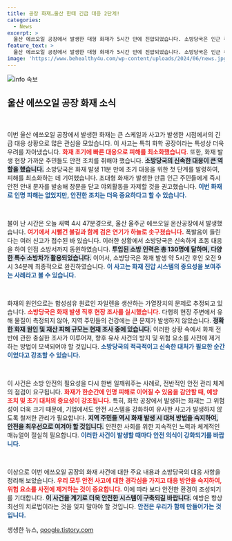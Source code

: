 ```yaml
---
title: 공장 화재…울산 한때 긴급 대응 2단계!
categories:
  - News
excerpt: >
  울산 에쓰오일 공장에서 발생한 대형 화재가 5시간 만에 진압되었습니다. 소방당국은 인근 주민들에게 안전 안내문을 발송하고, 인명 피해는 없다고 전했습니다. 불길의 원인은 합성섬유 원료인 자일렌 가열장치에서 발생한 것으로 추정됩니다.
feature_text: >
  울산 에쓰오일 공장에서 발생한 대형 화재가 5시간 만에 진압되었습니다. 소방당국은 인근 주민들에게 안전 안내문을 발송하고, 인명 피해는 없다고 전했습니다. 불길의 원인은 합성섬유 원료인 자일렌 가열장치에서 발생한 것으로 추정됩니다.
image: 'https://www.behealthy4u.com/wp-content/uploads/2024/06/news.jpg'
---
```


<p><img src="https://www.behealthy4u.com/wp-content/uploads/2024/06/news.jpg" alt="info 속보" /></p>

<h2 data-ke-size="size26">울산 에쓰오일 공장 화재 소식</h2>

<p data-ke-size="size16">&nbsp;</p>

<p>이번 울산 에쓰오일 공장에서 발생한 화재는 큰 스케일과 사고가 발생한 시점에서의 긴급 대응 상황으로 많은 관심을 모았습니다. 이 사고는 특히 화학 공장이라는 특성상 더욱 우려를 자아냈습니다. <b><span style="color: #ee2323;">화재 초기에 빠른 대응으로 피해를 최소화했습니다.</span></b> 또한, 화재 발생 현장 가까운 주민들도 안전 조치를 취해야 했습니다. <b><span style="background-color: #21538527;">소방당국의 신속한 대응이 큰 역할을 했습니다.</span></b> 소방당국은 화재 발생 11분 만에 초기 대응을 위한 첫 단계를 발령하여, 피해를 최소화하는 데 기여했습니다. 초대형 화재가 발생한 만큼 인근 주민들에게 즉시 안전 안내 문자를 발송해 창문을 닫고 야외활동을 자제할 것을 권고했습니다. <b><span style="color: #1a5490;">이번 화재로 인명 피해는 없었지만, 안전한 조치는 더욱 중요하다고 할 수 있습니다.</span></b></p>

<p data-ke-size="size16">&nbsp;</p>

<p>불이 난 시간은 오늘 새벽 4시 47분경으로, 울산 울주군 에쓰오일 온산공장에서 발생했습니다. <b><span style="color: #ee2323;">여기에서 시뻘건 불길과 함께 검은 연기가 하늘로 솟구쳤습니다.</span></b> 폭발음이 들린다는 여러 신고가 접수된 바 있습니다. 이러한 상황에서 소방당국은 신속하게 초동 대응을 하여 인접 소방서까지 동원하였습니다. <b><span style="background-color: #21538527;">투입된 소방 인력은 총 130명에 달하며, 다양한 특수 소방차가 활용되었습니다.</span></b> 이어서, 소방당국은 화재 발생 약 5시간 후인 오전 9시 34분께 최종적으로 완진하였습니다. <b><span style="color: #1a5490;">이 사고는 화재 진압 시스템의 중요성을 보여주는 사례라고 볼 수 있습니다.</span></b></p>

<p data-ke-size="size16">&nbsp;</p>

<p>화재의 원인으로는 합성섬유 원료인 자일렌을 생산하는 가열장치의 문제로 추정되고 있습니다. <b><span style="color: #ee2323;">소방당국은 화재 발생 직후 현장 조사를 실시했습니다.</span></b> 다행히 현장 주변에서 유해 물질이 측정되지 않아, 지역 주민들의 건강에는 큰 문제가 발생하지 않았습니다. <b><span style="background-color: #21538527;">정확한 화재 원인 및 재산 피해 규모는 현재 조사 중에 있습니다.</span></b> 이러한 상황 속에서 화재 전반에 관한 충실한 조사가 이루어져, 향후 유사 사건의 방지 및 위험 요소를 사전에 제거하는 방법이 모색되어야 할 것입니다. <b><span style="color: #1a5490;">소방당국의 적극적이고 신속한 대처가 필요한 순간이었다고 강조할 수 있습니다.</span></b></p>

<p data-ke-size="size16">&nbsp;</p>

<p>이 사건은 소방 안전의 필요성을 다시 한번 일깨워주는 사례로, 전반적인 안전 관리 체계의 점검이 요구됩니다. <b><span style="color: #ee2323;">화재가 한순간에 인명 피해로 이어질 수 있음을 감안할 때, 예방 조치 및 초기 대처의 중요성이 강조됩니다.</span></b> 특히, 화학 공장에서 발생하는 화재는 그 위험성이 더욱 크기 때문에, 기업에서도 안전 시스템을 강화하여 유사한 사고가 발생하지 않도록 철저한 관리가 필요합니다. <b><span style="background-color: #21538527;">지역 주민들 역시 화재 발생 시 대처 방법을 숙지하여, 안전을 최우선으로 여겨야 할 것입니다.</span></b> 안전한 사회를 위한 지속적인 노력과 체계적인 매뉴얼이 절실히 필요합니다. <b><span style="color: #1a5490;">이러한 사건이 발생할 때마다 안전 의식이 강화되기를 바랍니다.</span></b></p>

<p data-ke-size="size16">&nbsp;</p>

<p>이상으로 이번 에쓰오일 공장의 화재 사건에 대한 주요 내용과 소방당국의 대응 사항을 정리해 보았습니다. <b><span style="color: #ee2323;">우리 모두 안전 사고에 대한 경각심을 가지고 대응 방안을 숙지하여, 위험 요소를 사전에 제거하는 것이 중요합니다.</span></b> 이에 따라 보다 안전한 환경이 조성되기를 기대합니다. <b><span style="background-color: #21538527;">이 사건을 계기로 더욱 안전한 시스템이 구축되길 바랍니다.</span></b> 예방은 항상 최선의 치료법이라는 것을 잊지 말아야 할 것입니다. <b><span style="color: #1a5490;">안전은 우리가 함께 만들어가는 것입니다.</span></b></p>
생생한 뉴스, <a href="https://qoogle.tistory.com" rel="dofollow">qoogle.tistory.com</a>


